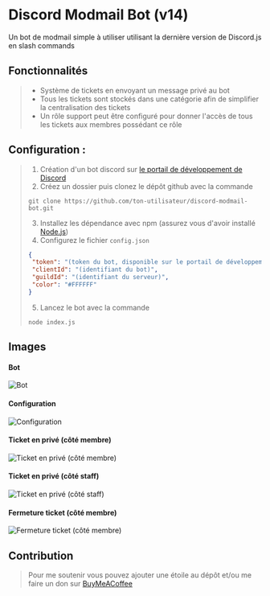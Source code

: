 # **Discord Modmail Bot (v14)**

Un bot de modmail simple à utiliser utilisant la dernière version de Discord.js en slash commands

## **Fonctionnalités**
> - Système de tickets en envoyant un message privé au bot
> - Tous les tickets sont stockés dans une catégorie afin de simplifier la centralisation des tickets
> - Un rôle support peut être configuré pour donner l'accès de tous les tickets aux membres possédant ce rôle

## **Configuration :**
> 1. Création d'un bot discord sur [le portail de développement de Discord](https://discord.com/developers/applications)
> 2. Créez un dossier puis clonez le dépôt github avec la commande
>   ```shell
>   git clone https://github.com/ton-utilisateur/discord-modmail-bot.git
>   ```
> 3. Installez les dépendance avec npm (assurez vous d'avoir installé [Node.js](https://nodejs.org/fr))
> 4. Configurez le fichier `config.json`
>   ```json
>   {
>    "token": "(token du bot, disponible sur le portail de développement Discord)",
>    "clientId": "(identifiant du bot)",
>    "guildId": "(identifiant du serveur)",
>    "color": "#FFFFFF"
>   }
>   ```
> 5. Lancez le bot avec la commande
>   ```shell
>   node index.js
>   ```

## **Images**

#### Bot
![Bot](https://cdn.discordapp.com/attachments/937757443893637231/1276895413932261507/image.png?ex=66d70e86&is=66d5bd06&hm=8c8cfbafac4aadda6f76d0773f867ba19c564dca09710d98c0c9fc0612fd7154&)

#### Configuration
![Configuration](https://cdn.discordapp.com/attachments/937757443893637231/1276895754945953883/image.png?ex=66d70ed7&is=66d5bd57&hm=5a498e23e4d80a20999fb994f4355d4f46b2ee7fc762c3532f6e7d9f42064d3a&)

#### Ticket en privé (côté membre)
![Ticket en privé (côté membre)](https://cdn.discordapp.com/attachments/937757443893637231/1276896351396958338/image.png?ex=66d70f65&is=66d5bde5&hm=3c4ff6f24fa3b96922af89ea7bc616a614a213cba897242dba4779e267cd345b&)

#### Ticket en privé (côté staff)
![Ticket en privé (côté staff)](https://cdn.discordapp.com/attachments/937757443893637231/1276896383810539712/image.png?ex=66d70f6d&is=66d5bded&hm=96ae2c44efc96b8ce18eb46765a339f7608a3bd5feb89d13f7c918a2bcbff777&)

#### Fermeture ticket (côté membre)
![Fermeture ticket (côté membre)](https://cdn.discordapp.com/attachments/937757443893637231/1276896616808190023/image.png?ex=66d70fa5&is=66d5be25&hm=2ea667a4f5cf41695d2d9297a3dac66dce4bfa989227a9161b2e8057943415c0&)

## Contribution
> Pour me soutenir vous pouvez ajouter une étoile au dépôt et/ou me faire un don sur [BuyMeACoffee](https://buymeacoffee.com/mmonfray)

